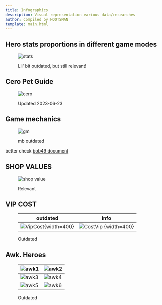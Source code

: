 ```yaml
---
title: Infographics
description: Visual representation various data/researches
author: compiled by HOOTSMAN
template: main.html
---
```


## Hero stats proportions in different game modes

<figure markdown>

![stats][1]

<figcaption>Lil' bit outdated, but still relevant!</figcaption>
</figure>

## Cero Pet Guide

<figure markdown>

![cero][3]

<figcaption>Updated 2023-06-23</figcaption>
</figure>

## Game mechanics

<figure markdown>

![gm][2]

<figcaption>
mb outdated
</figcaption>
</figure>

better check [bob49 document](links.md#-game-knowledge-)

## SHOP VALUES

<figure markdown>

![shop value][4]

<figcaption>Relevant</figcaption>
</figure>

## VIP COST

<figure markdown>

| outdated                          | info                               |
| --------------------------------- | ---------------------------------- |
| ![VipCost][6]{width=400} | ![CostVip][5] {width=400} |

<figcaption>Outdated</figcaption>
</figure>

## Awk. Heroes

<figure markdown>

| ![awk1][awk1] | ![awk2][awk2] |
| ------------------------- | ------------------------- |
| ![awk3][awk3]| ![awk4][awk4] |
| ![awk5][awk5]| ![awk6][awk6] |

<figcaption>Outdated</figcaption>
</figure>

[1]: https://cdn.discordapp.com/attachments/976976670345035796/1126464488749682819/1.jpg
[2]: https://cdn.discordapp.com/attachments/976976670345035796/1126463949114708009/image.png
[3]: https://cdn.discordapp.com/attachments/1000585139857915984/1120774910969643068/2023-06-20_-_Pet_Guide.png
[4]: https://cdn.discordapp.com/attachments/976976670345035796/1126464976866001018/3.jpg
[5]: https://cdn.discordapp.com/attachments/976976670345035796/1126465339807514654/5.webp
[6]: https://cdn.discordapp.com/attachments/976976670345035796/1126465643592560740/4.jpg
[awk1]: https://cdn.discordapp.com/attachments/976976670345035796/1126466252286726213/6.webp
[awk2]: https://cdn.discordapp.com/attachments/976976670345035796/1126466252655820820/7.webp
[awk3]: https://cdn.discordapp.com/attachments/976976670345035796/1126466253113012235/8.webp
[awk4]: https://cdn.discordapp.com/attachments/976976670345035796/1126466253477908491/9.webp
[awk5]: https://cdn.discordapp.com/attachments/976976670345035796/1126466253876363354/10.webp
[awk6]: https://cdn.discordapp.com/attachments/976976670345035796/1126466254589407314/11.webp
